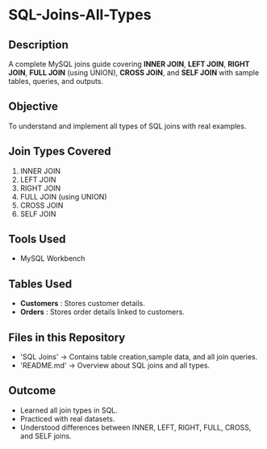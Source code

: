# SQL-Joins-All-Types

## Description
A complete MySQL joins guide covering **INNER JOIN**, **LEFT JOIN**, **RIGHT JOIN**, **FULL JOIN** (using UNION), **CROSS JOIN**, and **SELF JOIN** with sample tables, queries, and outputs.

## Objective
To understand and implement all types of SQL joins with real examples.

## Join Types Covered
1. INNER JOIN  
2. LEFT JOIN  
3. RIGHT JOIN  
4. FULL JOIN (using UNION)  
5. CROSS JOIN  
6. SELF JOIN  

## Tools Used
- MySQL Workbench

## Tables Used
- **Customers** : Stores customer details.
- **Orders** : Stores order details linked to customers.

## Files in this Repository
- 'SQL Joins' -> Contains table creation,sample data, and all join queries.
- 'README.md' -> Overview about SQL joins and all types. 

## Outcome
- Learned all join types in SQL.
- Practiced with real datasets.
- Understood differences between INNER, LEFT, RIGHT, FULL, CROSS, and SELF joins.
